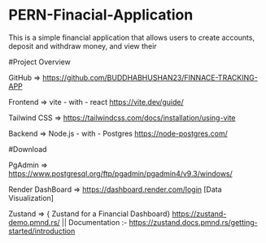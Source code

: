 # PERN-Finacial-Application 

This is a simple financial application that allows users to create accounts, deposit and withdraw money, and view their

#Project Overview 

GitHub =>
    https://github.com/BUDDHABHUSHAN23/FINNACE-TRACKING-APP

Frontend =>  vite - with - react 
    https://vite.dev/guide/

Tailwind CSS =>
    https://tailwindcss.com/docs/installation/using-vite

Backend =>  Node.js - with - Postgres 
    https://node-postgres.com/

#Download 

PgAdmin =>
    https://www.postgresql.org/ftp/pgadmin/pgadmin4/v9.3/windows/

Render DashBoard =>
    https://dashboard.render.com/login    [Data Visualization]

Zustand =>   { Zustand for a Financial Dashboard}
    https://zustand-demo.pmnd.rs/   ||  Documentation :- https://zustand.docs.pmnd.rs/getting-started/introduction   



